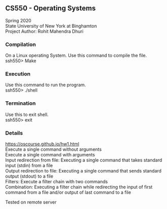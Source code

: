 ## CS550 - Operating Systems  
Spring 2020  
State University of New York at Binghamton  
Project Author: Rohit Mahendra Dhuri

### Compilation
On a Linux operating System. Use this command to compile the file.  
ssh550> Make 

### Execution
Use this command to run the program.  
ssh550> ./shell

### Termination
Use this to exit shell.  
ssh550> exit


### Details

https://oscourse.github.io/hw1.html  
Execute a single command without arguments  
Execute a single command with arguments  
Input redirection from file: Executing a single command that takes standard input (stdin) from a file  
Output redirection to file: Executing a single command that sends standard output (stdout) to a file  
Filters: Execute a filter chain with two commands  
Combination: Executing a filter chain while redirecting the input of first command from a file and/or output of last command to a file  

Tested on remote server

 
